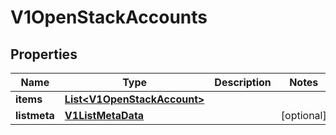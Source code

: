 # V1OpenStackAccounts

## Properties
Name | Type | Description | Notes
------------ | ------------- | ------------- | -------------
**items** | [**List&lt;V1OpenStackAccount&gt;**](V1OpenStackAccount.md) |  | 
**listmeta** | [**V1ListMetaData**](V1ListMetaData.md) |  |  [optional]
